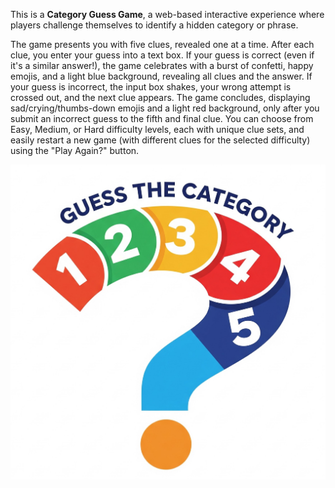 This is a **Category Guess Game**, a web-based interactive experience where players challenge themselves to identify a hidden category or phrase.

The game presents you with five clues, revealed one at a time. After each clue, you enter your guess into a text box. If your guess is correct (even if it's a similar answer!), the game celebrates with a burst of confetti, happy emojis, and a light blue background, revealing all clues and the answer. If your guess is incorrect, the input box shakes, your wrong attempt is crossed out, and the next clue appears. The game concludes, displaying sad/crying/thumbs-down emojis and a light red background, only after you submit an incorrect guess to the fifth and final clue. You can choose from Easy, Medium, or Hard difficulty levels, each with unique clue sets, and easily restart a new game (with different clues for the selected difficulty) using the "Play Again?" button.

<img src="GTC-12345QuestionMark.jpg" alt="Question Mark Image" class="width: 100px;height: auto;">
